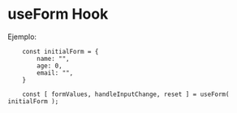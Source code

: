 # useForm Hook

Ejemplo:

```
    const initialForm = {
        name: "",
        age: 0,
        email: "",
    }

    const [ formValues, handleInputChange, reset ] = useForm( initialForm );
```
